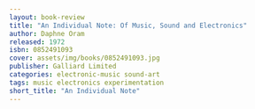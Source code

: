 ```yaml
---
layout: book-review
title: "An Individual Note: Of Music, Sound and Electronics"
author: Daphne Oram
released: 1972
isbn: 0852491093
cover: assets/img/books/0852491093.jpg
publisher: Galliard Limited
categories: electronic-music sound-art
tags: music electronics experimentation
short_title: "An Individual Note"
---
```

